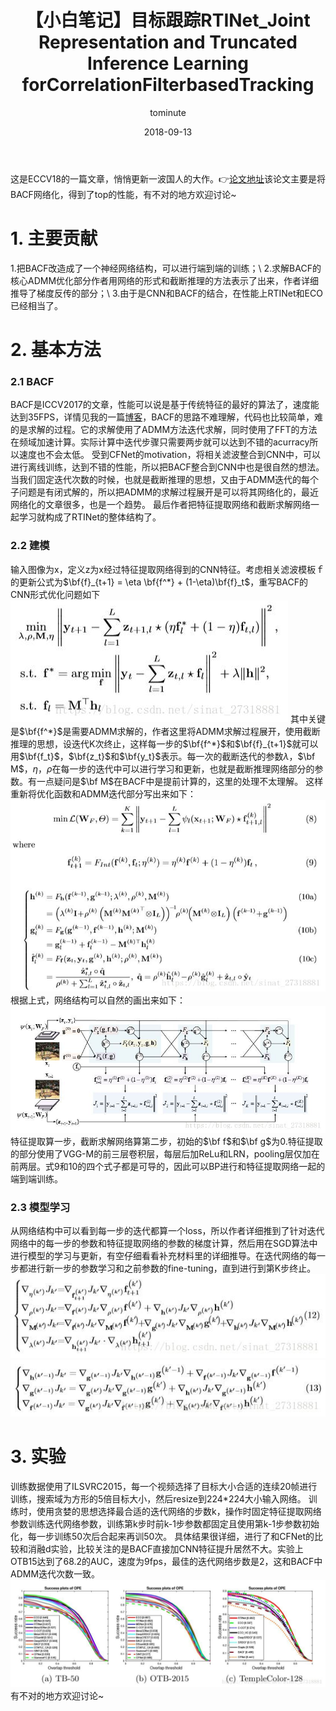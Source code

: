 ﻿---
layout:     post
title:      【小白笔记】目标跟踪RTINet_Joint Representation and Truncated Inference Learning forCorrelationFilterbasedTracking
date:       2018-09-13
author:     tominute
header-img: img/post-bg-YesOrNo.jpg
catalog: true
tags:
    - Tracking
---

这是ECCV18的一篇文章，悄悄更新一波国人的大作。👉[论文地址](http://openaccess.thecvf.com/content_ECCV_2018/papers/Yingjie_Yao_Joint_Representation_and_ECCV_2018_paper.pdf)该论文主要是将BACF网络化，得到了top的性能，有不对的地方欢迎讨论~ 
# 1. 主要贡献  
1.把BACF改造成了一个神经网络结构，可以进行端到端的训练；\\
2.求解BACF的核心ADMM优化部分作者用网络的形式和截断推理的方法表示了出来，作者详细推导了梯度反传的部分；\\
3.由于是CNN和BACF的结合，在性能上RTINet和ECO已经相当了。

# 2. 基本方法
### 2.1 BACF
BACF是ICCV2017的文章，性能可以说是基于传统特征的最好的算法了，速度能达到35FPS，详情见我的一篇[博客](https://blog.csdn.net/sinat_27318881/article/details/79766138)，BACF的思路不难理解，代码也比较简单，难的是求解的过程。它的求解使用了ADMM方法迭代求解，同时使用了FFT的方法在频域加速计算。实际计算中迭代步骤只需要两步就可以达到不错的acurracy所以速度也不会太低。
受到CFNet的motivation，将相关滤波整合到CNN中，可以进行离线训练，达到不错的性能，所以把BACF整合到CNN中也是很自然的想法。当我们固定迭代次数的时候，也就是截断推理的思想，又由于ADMM迭代的每个子问题是有闭式解的，所以把ADMM的求解过程展开是可以将其网络化的，最近网络化的文章很多，也是一个趋势。
最后作者把特征提取网络和截断求解网络一起学习就构成了RTINet的整体结构了。
### 2.2 建模
输入图像为x，定义z为x经过特征提取网络得到的CNN特征。考虑相关滤波模板ｆ的更新公式为$\bf{f}_{t+1} = \eta \bf{f^*} + (1-\eta)\bf{f}_t$，重写BACF的CNN形式优化问题如下
![1](/img/20180913/1.jpg)
其中关键是$\bf{f^*}$是需要ADMM求解的，作者这里将ADMM求解过程展开，使用截断推理的思想，设迭代K次终止，这样每一步的$\bf{f^*}$和$\bf{f}_{t+1}$就可以用$\bf{f_t}$，$\bf{z_t}$和$\bf{y_t}$表示。每一次的截断迭代的参数$\lambda$，$\bf M$，$\eta$，$\rho$在每一步的迭代中可以进行学习和更新，也就是截断推理网络部分的参数。有一点疑问是$\bf M$在BACF中是提前计算的，这里的处理不太理解。
这样重新将优化函数和ADMM迭代部分写出来如下：
![2](/img/20180913/2.jpg)
根据上式，网络结构可以自然的画出来如下：
![3](/img/20180913/3.jpg)
特征提取算一步，截断求解网络算第二步，初始的$\bf f$和$\bf g$为0.特征提取的部分使用了VGG-M的前三层卷积层，每层后加ReLu和LRN，pooling层仅加在前两层。式9和10的四个式子都是可导的，因此可以BP进行和特征提取网络一起的端到端训练。
### 2.3 模型学习
从网络结构中可以看到每一步的迭代都算一个loss，所以作者详细推到了针对迭代网络中的每一步的参数和特征提取网络的参数的梯度计算，然后用在SGD算法中进行模型的学习与更新，有空仔细看看补充材料里的详细推导。在迭代网络的每一步都进行新一步的参数学习和之前参数的fine-tuning，直到进行到第K步终止。
![4](/img/20180913/4.jpg)
![5](/img/20180913/5.jpg)
# 3. 实验
训练数据使用了ILSVRC2015，每一个视频选择了目标大小合适的连续20帧进行训练，搜索域为方形的5倍目标大小，然后resize到224*224大小输入网络。
训练时，使用贪婪的思想选择最合适的迭代网络的步数k，操作时固定特征提取网络参数训练迭代网络参数，训练第k步时前k-1步参数都固定且使用第k-1步参数初始化，每一步训练50次后合起来再训50次。
具体结果很详细，进行了和CFNet的比较和消融d实验，比较关注的是BACF直接加CNN特征提升居然不大。实验上OTB15达到了68.2的AUC，速度为9fps，最佳的迭代网络步数是2，这和BACF中ADMM迭代次数一致。
![6](/img/20180913/6.jpg)
有不对的地方欢迎讨论~



